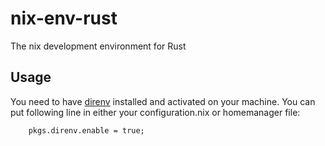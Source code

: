 # nix-env-rust

The nix development environment for Rust

## Usage

You need to have [direnv](https://direnv.net/) installed and activated on your machine. 
You can put following line in either your configuration.nix or homemanager file:
```
	pkgs.direnv.enable = true;
```
